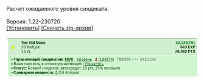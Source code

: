 Расчет ожидаемого уровня синдиката.
<br>
<br>
Версия: 1.22-230720
<br>
[[Установить]](https://raw.githubusercontent.com/MyRequiem/comfortablePlayingInGW/master/separatedScripts/CalculateSyndLvl/calculateSyndLvl.user.js) [[Скачать zip-архив]](https://raw.githubusercontent.com/MyRequiem/comfortablePlayingInGW/master/separatedScripts/CalculateSyndLvl/calculateSyndLvl.user.js.zip)
<br>
<br>
![CalculateSyndLvl](https://raw.githubusercontent.com/MyRequiem/comfortablePlayingInGW/master/imgs/CalculateSyndLvl/screen.png)
<br>
